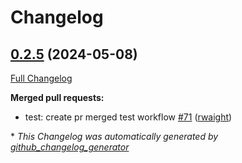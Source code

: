 # Changelog

## [0.2.5](https://github.com/rwaight/test-actions/tree/0.2.5) (2024-05-08)

[Full Changelog](https://github.com/rwaight/test-actions/compare/v0.2.4...0.2.5)

**Merged pull requests:**

- test: create pr merged test workflow [\#71](https://github.com/rwaight/test-actions/pull/71) ([rwaight](https://github.com/rwaight))



\* *This Changelog was automatically generated by [github_changelog_generator](https://github.com/github-changelog-generator/github-changelog-generator)*
